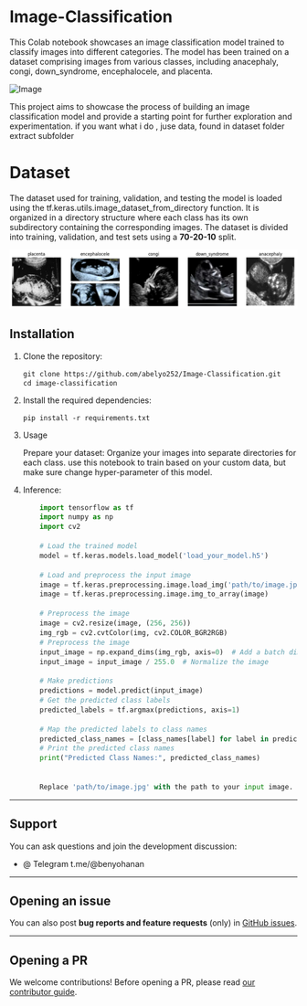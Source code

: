 # Image-Classification

This Colab notebook showcases an image classification model trained to classify images into different categories. The model has been trained on a dataset comprising images from various classes, including anacephaly, congi, down_syndrome, encephalocele, and placenta.

![Image](https://upload.wikimedia.org/wikipedia/commons/c/c7/CRL_Crown_rump_length_12_weeks_ecografia_Dr._Wolfgang_Moroder.jpg?Ultrasound1163529084)

 This project aims to showcase the process of building an image classification model and provide a starting point for further exploration and experimentation. if you want what i do , juse data, found in dataset folder extract subfolder 

 # Dataset
 The dataset used for training, validation, and testing the model is loaded using the tf.keras.utils.image_dataset_from_directory function. It is organized in a directory structure where each class has its own subdirectory containing the corresponding images. The dataset is divided into training, validation, and test sets using a **70-20-10** split.

 ![Image](https://github.com/abelyo252/Image-Classification/blob/main/performance/dataset2.png)

## Installation

1. Clone the repository:

   ```shell
   git clone https://github.com/abelyo252/Image-Classification.git
   cd image-classification
   ```
   



2. Install the required dependencies:
   ```shell
   pip install -r requirements.txt
   ```
    

3. Usage

    Prepare your dataset:
        Organize your images into separate directories for each class.
        use this notebook to train based on your custom data, but make 
        sure change hyper-parameter of this model.

4. Inference:
   
   ```python
       import tensorflow as tf
       import numpy as np
       import cv2
   
       # Load the trained model
       model = tf.keras.models.load_model('load_your_model.h5')
   
       # Load and preprocess the input image
       image = tf.keras.preprocessing.image.load_img('path/to/image.jpg', target_size=(224, 224))
       image = tf.keras.preprocessing.image.img_to_array(image)
   
       # Preprocess the image
       image = cv2.resize(image, (256, 256))
       img_rgb = cv2.cvtColor(img, cv2.COLOR_BGR2RGB)
       # Preprocess the image
       input_image = np.expand_dims(img_rgb, axis=0)  # Add a batch dimension
       input_image = input_image / 255.0  # Normalize the image
       
       # Make predictions
       predictions = model.predict(input_image)
       # Get the predicted class labels
       predicted_labels = tf.argmax(predictions, axis=1)
       
       # Map the predicted labels to class names
       predicted_class_names = [class_names[label] for label in predicted_labels]
       # Print the predicted class names
       print("Predicted Class Names:", predicted_class_names)
   
   
       Replace 'path/to/image.jpg' with the path to your input image.
   ```


  
---
## Support

You can ask questions and join the development discussion:

- @ Telegram t.me/@benyohanan

---

## Opening an issue

You can also post **bug reports and feature requests** (only)
in [GitHub issues](https://github.com/ab).


---

## Opening a PR

We welcome contributions! Before opening a PR, please read
[our contributor guide](https://github.com//CONTRIBUTING.md).
